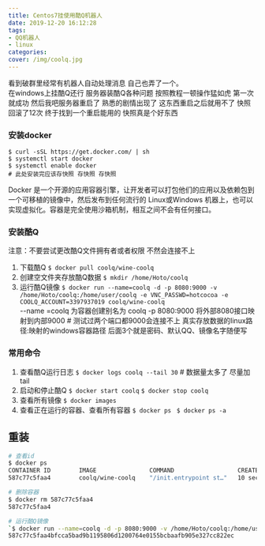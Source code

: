 ```yaml
---
title: Centos7挂使用酷Q机器人
date: 2019-12-20 16:12:28
tags: 
- QQ机器人
- linux 
categories:
cover: /img/coolq.jpg
---
```


看到破群里经常有机器人自动处理消息 自己也弄了一个。  
在windows上挂酷Q还行 服务器装酷Q各种问题 
按照教程一顿操作猛如虎 第一次就成功 然后我吧服务器重启了
熟悉的剧情出现了 这东西重启之后就用不了 
快照回滚了12次 终于找到一个重启能用的 
快照真是个好东西

### 安装docker
```
$ curl -sSL https://get.docker.com/ | sh
$ systemctl start docker
$ systemctl enable docker
# 此处安装完应该存快照 存快照 存快照
```
Docker 是一个开源的应用容器引擎，让开发者可以打包他们的应用以及依赖包到一个可移植的镜像中，然后发布到任何流行的 Linux或Windows 机器上，也可以实现虚拟化。容器是完全使用沙箱机制，相互之间不会有任何接口。

### 安装酷Q 
注意：不要尝试更改酷Q文件拥有者或者权限 不然会连接不上 
1. 下载酷Q 
`$ docker pull coolq/wine-coolq`  
2. 创建空文件夹存放酷Q数据
`$ mkdir /home/Hoto/coolq `  
3. 运行酷Q镜像
`$ docker run --name=coolq -d -p 8080:9000 -v /home/Hoto/coolq:/home/user/coolq -e VNC_PASSWD=hotcocoa -e COOLQ_ACCOUNT=3397937019 coolq/wine-coolq`  
    --name =coolq 为容器创建别名为 coolq
    -p 8080:9000  将外部8080接口映射到内部9000 # 测试过两个端口都9000会连接不上
    真实存放数据的linux路径:映射的windows容器路径
    后面3个就是密码、默认QQ、镜像名字随便写

### 常用命令
1. 查看酷Q运行日志 
    `$ docker logs coolq --tail 30`  # 数据量太多了 尽量加tail 
2. 启动和停止酷Q
    `$ docker start coolq`
    `$ docker stop coolq`
3. 查看所有镜像
    `$ docker images ` 
4. 查看正在运行的容器、查看所有容器
    `$ docker ps `
    `$ docker ps -a`

## 重装
``` bash
# 查看id
$ docker ps  
CONTAINER ID        IMAGE               COMMAND                  CREATED             STATUS              PORTS                    NAMES
587c77c5faa4        coolq/wine-coolq    "/init.entrypoint st…"   10 seconds ago      Up 9 seconds        0.0.0.0:8080->9000/tcp   coolq

# 删除容器
$ docker rm 587c77c5faa4    
587c77c5faa4

# 运行酷Q镜像
`$ docker run --name=coolq -d -p 8080:9000 -v /home/Hoto/coolq:/home/user/coolq -e VNC_PASSWD=hotcocoa -e COOLQ_ACCOUNT=3397937019 coolq/wine-coolq`  
587c77c5faa4bfcca5bad9b1195806d1200764e0155bcbaafb905e327cc822ec    

```




